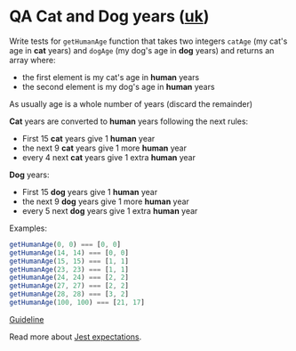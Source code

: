 # QA Cat and Dog years ([uk](readme.uk.md))

Write tests for `getHumanAge` function that takes two integers `catAge` (my
cat's age in **cat** years) and `dogAge` (my dog's age in **dog** years) and
returns an array where:

- the first element is my cat's age in **human** years
- the second element is my dog's age in **human** years

As usually age is a whole number of years (discard the remainder)

**Cat** years are converted to **human** years following the next rules:

- First 15 **cat** years give 1 **human** year
- the next 9 **cat** years give 1 more **human** year
- every 4 next **cat** years give 1 extra **human** year

**Dog** years:



- First 15 **dog** years give 1 **human** year
- the next 9 **dog** years give 1 more **human** year
- every 5 next **dog** years give 1 extra **human** year

Examples:


```js
getHumanAge(0, 0) === [0, 0]
getHumanAge(14, 14) === [0, 0]
getHumanAge(15, 15) === [1, 1]
getHumanAge(23, 23) === [1, 1]
getHumanAge(24, 24) === [2, 2]
getHumanAge(27, 27) === [2, 2]
getHumanAge(28, 28) === [3, 2]
getHumanAge(100, 100) === [21, 17]
```

[Guideline](https://github.com/mate-academy/js_task-guideline/blob/master/README.md)

Read more about [Jest expectations](https://jestjs.io/uk/docs/expect).
